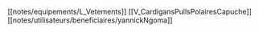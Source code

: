 [[notes/equipements/L_Vetements]] [[V_CardigansPullsPolairesCapuche]] [[notes/utilisateurs/beneficiaires/yannickNgoma]]

